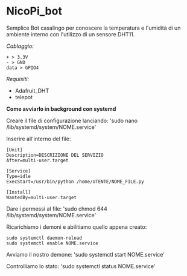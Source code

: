 # NicoPi_bot
Semplice Bot casalingo per conoscere la temperatura e l'umidità di un ambiente interno con l'utilizzo di un sensore DHT11.

*Cablaggio:*
```
+ > 3.3V
- > GND
data > GPIO4
```

*Requisiti:*
* Adafruit_DHT
* telepot

**Come avviarlo in background con systemd**

Creare il file di configurazione lanciando:
'sudo nano /lib/systemd/system/NOME.service'

Inserire all'interno del file:
```
[Unit]
Description=DESCRIZIONE DEL SERVIZIO
After=multi-user.target

[Service]
Type=idle
ExecStart=/usr/bin/python /home/UTENTE/NOME_FILE.py

[Install]
WantedBy=multi-user.target
```
Dare i permessi al file:
'sudo chmod 644 /lib/systemd/system/NOME.service'

Ricarichiamo i demoni e abilitiamo quello appena creato:
```
sudo systemctl daemon-reload
sudo systemctl enable NOME.service
```
Avviamo il nostro demone:
'sudo systemctl start NOME.service'

Controlliamo lo stato:
'sudo systemctl status NOME.service'
